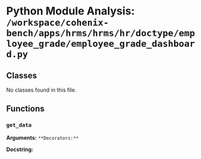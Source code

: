 # Python Module Analysis: `/workspace/cohenix-bench/apps/hrms/hrms/hr/doctype/employee_grade/employee_grade_dashboard.py`

## Classes

No classes found in this file.


## Functions

### `get_data`
**Arguments:** ``
**Decorators:** ``

**Docstring:**
```

```

